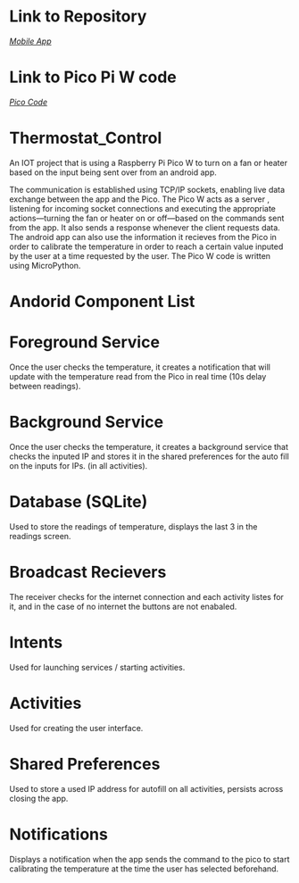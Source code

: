 # Link to Repository

_[Mobile App](https://github.com/MarioMario7/Thermostat_Control)_

# Link to Pico Pi W code

_[Pico Code](https://github.com/NegrilaRares/tempControlPiPicoW)_


# Thermostat_Control
An IOT project that is using a Raspberry Pi Pico W  to turn on a fan or heater based on the input being sent over from an android app.

The communication is established using TCP/IP sockets, enabling live data exchange between the app and the Pico. The Pico W acts as a server , listening for incoming socket connections and executing the appropriate actions—turning the fan or heater on or off—based on the commands sent from the app. It also sends a response whenever the client requests data. The android app can also use the information it recieves from the Pico in order to calibrate the temperature in order to reach a certain value inputed by the user at a time requested by the user. The Pico W code is written using MicroPython. 


# Andorid Component List


# Foreground Service 
Once the user checks the temperature, it creates a notification that will update with the temperature read from the Pico in real time (10s delay between readings). 

# Background Service

Once the user checks the temperature, it creates a background service that checks the inputed IP and stores it in the shared preferences for the auto fill on the inputs for IPs. (in all activities). 

# Database (SQLite)

Used to store the readings of temperature, displays the last 3 in the readings screen.

# Broadcast Recievers

The receiver checks for the internet connection and each activity listes for it, and in the case of no internet the buttons are not enabaled.

# Intents 

Used for launching services / starting activities.

# Activities

Used for creating the user interface.

# Shared Preferences

Used to store a used IP address for autofill on all activities, persists across closing the app.

# Notifications

Displays a notification when the app sends the command to the pico to start calibrating the temperature at the time the user has selected beforehand.



